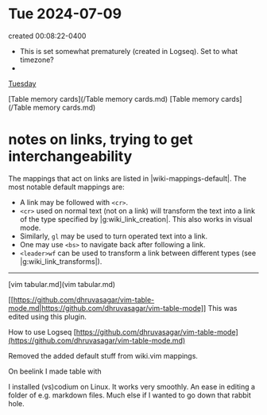 # Tue 2024-07-09 
created 00:08:22-0400
-  This is set somewhat prematurely (created in Logseq). Set to what timezone?
- 
[Tuesday](/Tuesday.md)

[Table memory cards](/Table memory cards.md)
[Table memory cards](/Table memory cards.md)

# notes on links, trying to get interchangeability
The mappings that act on links are listed in |wiki-mappings-default|. The most
notable default mappings are:
- A link may be followed with `<cr>`.
- `<cr>` used on normal text (not on a link) will transform the text into
  a link of the type specified by |g:wiki_link_creation|. This also works in
  visual mode.
- Similarly, `gl` may be used to turn operated text into a link.
- One may use `<bs>` to navigate back after following a link.
- `<leader>wf` can be used to transform a link between different types (see
  |g:wiki_link_transforms|).

---
[vim tabular.md](vim tabular.md)

[[https://github.com/dhruvasagar/vim-table-mode.md|https://github.com/dhruvasagar/vim-table-mode]] This was edited using this plugin.

How to use Logseq [https://github.com/dhruvasagar/vim-table-mode](https://github.com/dhruvasagar/vim-table-mode.md)

Removed the added default stuff from wiki.vim mappings.

On beelink I made table with 

I installed (vs)codium on Linux. It works very smoothly. An ease in editing a folder of e.g. markdown files. Much else if I wanted to go down that rabbit hole.
